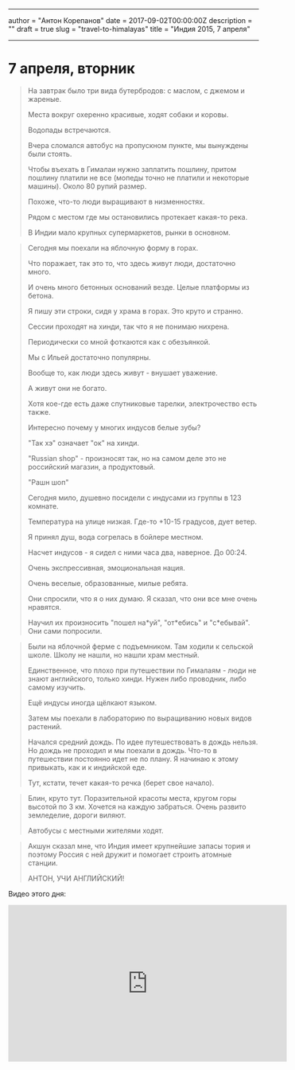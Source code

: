 

------

author = "Антон Корепанов"
date = 2017-09-02T00:00:00Z
description = ""
draft = true
slug = "travel-to-himalayas"
title = "Индия 2015, 7 апреля"

------

# 7 апреля, вторник

>  На завтрак было три вида бутербродов: с маслом, с джемом и жареные.
>
>  Места вокруг охеренно красивые, ходят собаки и коровы.
>
>  Водопады встречаются.
>
>  Вчера сломался автобус на пропускном пункте, мы вынуждены были стоять.
>
>  Чтобы въехать в Гималаи нужно заплатить пошлину, притом пошлину платили не все (мопеды точно не платили и некоторые машины). Около 80 рупий размер.
>
>  Похоже, что-то люди выращивают в низменностях.
>
>  Рядом с местом где мы остановились протекает какая-то река.
>
>  В Индии мало крупных супермаркетов, рынки в основном.

> Сегодня мы поехали на яблочную форму в горах.
>
> Что поражает, так это то, что здесь живут люди, достаточно много.
>
> И очень много бетонных оснований везде. Целые платформы из бетона.
>
> Я пишу эти строки, сидя у храма в горах. Это круто и странно.
>
> Сессии проходят на хинди, так что я не понимаю нихрена.
>
> Периодически со мной фоткаются как с обезъянкой.
>
> Мы с Ильей достаточно популярны.
>
> Вообще то, как люди здесь живут - внушает уважение.
>
> А живут они не богато.
>
> Хотя кое-где есть даже спутниковые тарелки, электрочество есть также.
>
> Интересно почему у многих индусов белые зубы?
>
> "Так хэ" означает "ок" на хинди.
>
> "Russian shop" - произносят так, но на самом деле это не российский магазин, а продуктовый.
>
> "Рашн шоп"
>
> Сегодня мило, душевно посидели с индусами из группы в 123 комнате.
>
> Температура на улице низкая. Где-то +10-15 градусов, дует ветер.
>
> Я принял душ, вода согрелась в бойлере местном.
>
> Насчет индусов - я сидел с ними часа два, наверное. До 00:24.
>
> Очень экспрессивная, эмоциональная нация.
>
> Очень веселые, образованные, милые ребята.
>
> Они спросили, что я о них думаю. Я сказал, что они все мне очень нравятся.
>
> Научил их произносить "пошел на\*уй", "от\*ебись" и "с\*ебывай". Они сами попросили.

> Были на яблочной ферме с подъемником. Там ходили к сельской школе. Школу не нашли, но нашли храм местный.
>
> Единственное, что плохо при путешествии по Гималаям - люди не знают английского, только хинди. Нужен либо проводник, либо самому изучить.
>
> Ещё индусы иногда щёлкают языком.
>
> Затем мы поехали в лабораторию по выращиванию новых видов растений.
>
> Начался средний дождь. По идее путешествовать в дождь нельзя. Но дождь не проходил и мы поехали в дождь. Что-то в путешествии постоянно идет не по плану. Я начинаю к этому привыкать, как и к индийской еде.
>
> Тут, кстати, течет какая-то речка (берет свое начало).

> Блин, круто тут. Поразительной красоты места, кругом горы высотой по 3 км. Хочется на каждую забраться. Очень развито земледелие, дороги виляют.
>
> Автобусы с местными жителями ходят.

> Акшун сказал мне, что Индия имеет крупнейшие запасы тория и поэтому Россия с ней дружит и помогает строить атомные станции.
>
> АНТОН, УЧИ АНГЛИЙСКИЙ!

Видео этого дня:
<div style="text-align: center">
<iframe width="560" height="315" src="https://www.youtube.com/embed/OTDXLSE_GR0" frameborder="0" allowfullscreen></iframe>
</div>